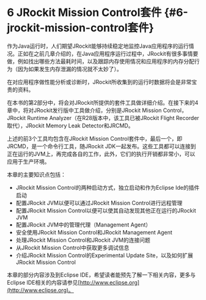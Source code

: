 # 6 JRockit Mission Control套件 {#6-jrockit-mission-control套件}

作为Java运行时，人们期望JRockit能够持续稳定地监控Java应用程序的运行情况。正如在之前几章介绍的，在Java应用程序运行过程中，JRockit有很多事情要做，例如找出哪些方法最耗时间，以及跟踪内存使用情况和应用程序的内存分配行为（因为如果发生内存泄漏的情况就不太妙了）。

在对应用程序做性能分析或诊断时，JRockit所收集到的运行时数据将会是非常宝贵的资料。

在本书的第2部分中，将会对JRockit所提供的套件工具做详细介绍。在接下来的4章中，将对JRockit发行版中工具做介绍，分别是JRockit Mission Control，JRockit Runtime Analyzer（在R28版本中，该工具已被JRockit Flight Recorder取代），JRockit Memory Leak Detector和JRCMD。

上述的前3个工具均包含在JRockit Mission Control套件中，最后一个，即JRCMD，是一个命令行工具，随JRockit JDK一起发布。这些工具都可以连接到正在运行的JVM上，再完成各自的工作，此外，它们的执行开销都非常小，可以应用于生产环境。

本章的主要知识点包括：

* JRockit Mission Control的两种启动方式，独立启动和作为Eclipse Ide的插件启动
* 配置JRockit JVM以便可以通过JRockit Mission Control进行远程管理
* 配置JRockit Mission Control以便可以使其自动发现其他正在运行的JRockit JVM
* 配置JRockit JVM中的管理代理（Management Agent）
* 安全使用JRockit Mission Control和JRockit Management Agent
* 处理JRockit Mission Control和JRockit JVM的连接问题
* 从JRockit Mission Control中获取更多调试信息
* 介绍JRockit Mission Control的Experimental Update Site，以及如何扩展JRockit Mission Control

本章的部分内容涉及到Eclipse IDE，希望读者能预先了解一下相关内容，更多与Eclipse IDE相关的内容请参见[http://www.eclipse.org](http://www.eclipse.org)。

